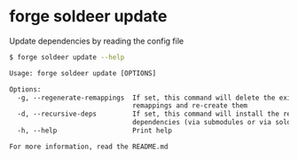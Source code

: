 # forge soldeer update

Update dependencies by reading the config file

```bash
$ forge soldeer update --help
```

```txt
Usage: forge soldeer update [OPTIONS]

Options:
  -g, --regenerate-remappings  If set, this command will delete the existing
                               remappings and re-create them
  -d, --recursive-deps         If set, this command will install the recursive
                               dependencies (via submodules or via soldeer)
  -h, --help                   Print help

For more information, read the README.md
```